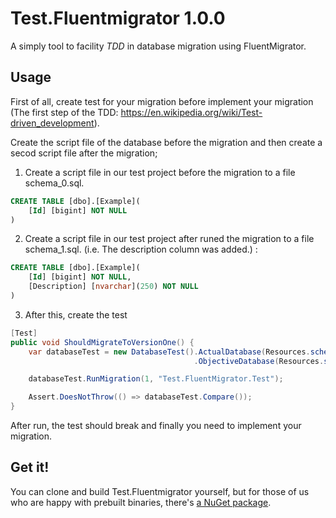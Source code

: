 # Test.Fluentmigrator 1.0.0

A simply tool to facility *TDD* in database migration using FluentMigrator.

Usage
-------
First of all, create test for your migration before implement your migration (The first step of the TDD: https://en.wikipedia.org/wiki/Test-driven_development).

Create the script file of the database before the migration and then create a secod script file after the migration;

1. Create a script file in our test project before the migration to a file schema_0.sql.
```sql
CREATE TABLE [dbo].[Example](
	[Id] [bigint] NOT NULL
)
```

2. Create a script file in our test project after runed the migration to a file schema_1.sql. (i.e. The description column was added.) :
```sql
CREATE TABLE [dbo].[Example](
	[Id] [bigint] NOT NULL,
	[Description] [nvarchar](250) NOT NULL
)
```

3. After this, create the test
```csharp
[Test]
public void ShouldMigrateToVersionOne() {
    var databaseTest = new DatabaseTest().ActualDatabase(Resources.schema_0)
                                         .ObjectiveDatabase(Resources.schema_1);

    databaseTest.RunMigration(1, "Test.FluentMigrator.Test");

    Assert.DoesNotThrow(() => databaseTest.Compare());
}
```

After run, the test should break and finally you need to implement your migration.

Get it!
-------
You can clone and build Test.Fluentmigrator yourself, but for those of us who are happy with prebuilt binaries, there's [a NuGet package](https://www.nuget.org/packages/Test.Fluentmigrator/).
